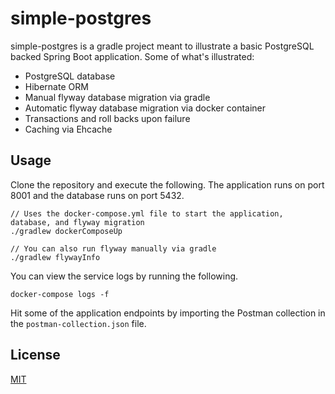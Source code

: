 # simple-postgres

simple-postgres is a gradle project meant to illustrate a basic PostgreSQL backed Spring Boot application.  Some of what's illustrated:

* PostgreSQL database
* Hibernate ORM
* Manual flyway database migration via gradle
* Automatic flyway database migration via docker container
* Transactions and roll backs upon failure
* Caching via Ehcache

## Usage

Clone the repository and execute the following.  The application runs on port 8001 and the database runs on port 5432.

```
// Uses the docker-compose.yml file to start the application, database, and flyway migration
./gradlew dockerComposeUp

// You can also run flyway manually via gradle
./gradlew flywayInfo
```

You can view the service logs by running the following.

```
docker-compose logs -f
```

Hit some of the application endpoints by importing the Postman collection in the `postman-collection.json` file.

## License
[MIT](https://choosealicense.com/licenses/mit/)